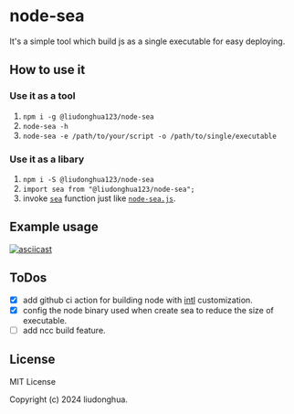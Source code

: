 # node-sea

It's a simple tool which build js as a single executable for easy deploying.

## How to use it

### Use it as a tool

1. `npm i -g @liudonghua123/node-sea`
2. `node-sea -h`
3. `node-sea -e /path/to/your/script -o /path/to/single/executable`

### Use it as a libary

1. `npm i -S @liudonghua123/node-sea`
2. `import sea from "@liudonghua123/node-sea";`
3. invoke [`sea`](https://github.com/liudonghua123/node-sea/blob/main/lib/index.js) function just like [`node-sea.js`](https://github.com/liudonghua123/node-sea/blob/main/bin/node-sea.js).

## Example usage

[![asciicast](https://asciinema.org/a/631593.svg)](https://asciinema.org/a/631593)

## ToDos

- [x] add github ci action for building node with [intl](https://nodejs.org/api/intl.html) customization.
- [x] config the node binary used when create sea to reduce the size of executable.
- [ ] add ncc build feature.

## License

MIT License

Copyright (c) 2024 liudonghua.
